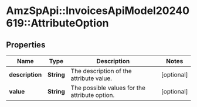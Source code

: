 # AmzSpApi::InvoicesApiModel20240619::AttributeOption

## Properties
Name | Type | Description | Notes
------------ | ------------- | ------------- | -------------
**description** | **String** | The description of the attribute value. | [optional] 
**value** | **String** | The possible values for the attribute option. | [optional] 

